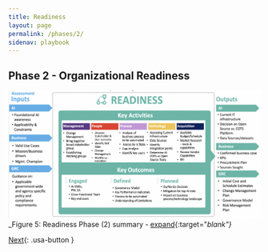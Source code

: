 ```yaml
---
title: Readiness
layout: page
permalink: /phases/2/
sidenav: playbook
---
```


## Phase 2 - Organizational Readiness

![Playbook Phases](../../assets/img/playbook/pb-phase2.png)
_Figure 5: Readiness Phase (2) summary - [expand](../../assets/img/playbook/pb-phase2.png){:target="_blank"}_

[Next](/blockchain-playbook/phases/3/){: .usa-button  }